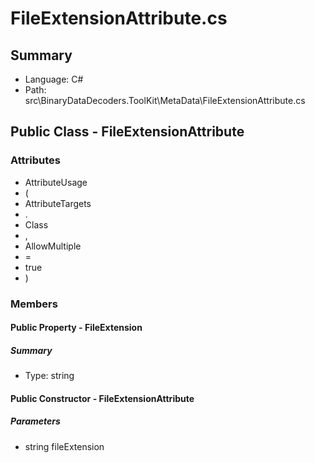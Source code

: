 ﻿# FileExtensionAttribute.cs

## Summary

* Language: C#
* Path: src\BinaryDataDecoders.ToolKit\MetaData\FileExtensionAttribute.cs

## Public Class - FileExtensionAttribute

### Attributes

 - AttributeUsage
 - (
 - AttributeTargets
 - .
 - Class
 - ,
 - AllowMultiple
 - =
 - true
 - )

### Members

#### Public Property - FileExtension

##### Summary

 * Type: string 

#### Public Constructor - FileExtensionAttribute

#####  Parameters

 - string fileExtension 

